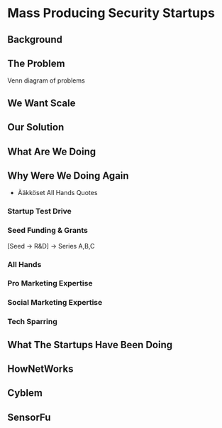 # Mass Producing Security Startups

<!-- next -->

## Background

<!-- next -->

## The Problem

Venn diagram of problems

<!-- next -->

## We Want Scale

<!-- next -->

## Our Solution

<!-- next -->

## What Are We Doing

<!-- next -->

## Why Were We Doing Again

* Ääkköset All Hands Quotes

<!-- next -->

### Startup Test Drive

<!-- next -->

### Seed Funding & Grants

[Seed -> R&D] -> Series A,B,C

<!-- next -->

### All Hands

<!-- next -->

### Pro Marketing Expertise

<!-- next -->

### Social Marketing Expertise

<!-- next -->

### Tech Sparring

<!-- next -->

## What The Startups Have Been Doing

<!-- next -->

## HowNetWorks

<!-- next -->

## Cyblem

<!-- next -->

## SensorFu
